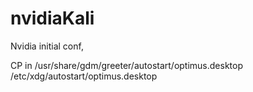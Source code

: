# nvidiaKali
Nvidia initial conf,


CP in 
  /usr/share/gdm/greeter/autostart/optimus.desktop
  /etc/xdg/autostart/optimus.desktop
